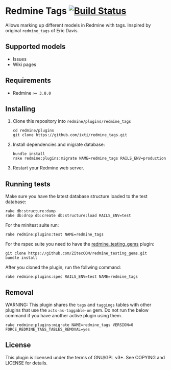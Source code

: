 # Redmine Tags [![Build Status](https://travis-ci.org/ixti/redmine_tags.svg?branch=master)](https://travis-ci.org/ixti/redmine_tags)

Allows marking up different models in Redmine with tags.
Inspired by original `redmine_tags` of Eric Davis.


## Supported models

- Issues
- Wiki pages


## Requirements

- Redmine `>= 3.0.0`


## Installing

1. Clone this repository into `redmine/plugins/redmine_tags`

    ```
    cd redmine/plugins
    git clone https://github.com/ixti/redmine_tags.git
    ```

2. Install dependencies and migrate database:

    ```
    bundle install
    rake redmine:plugins:migrate NAME=redmine_tags RAILS_ENV=production
    ```

3. Restart your Redmine web server.


## Running tests

Make sure you have the latest database structure loaded to the test database:

```
rake db:structure:dump
rake db:drop db:create db:structure:load RAILS_ENV=test
```

For the minitest suite run:

```
rake redmine:plugins:test NAME=redmine_tags
```

For the rspec suite you need to have the
[redmine_testing_gems](https://github.com/ZitecCOM/redmine_testing_gems) plugin:

```
git clone https://github.com/ZitecCOM/redmine_testing_gems.git
bundle install
```

After you cloned the plugin, run the follwing command:

```
rake redmine:plugins:spec RAILS_ENV=test NAME=redmine_tags
```


## Removal

WARNING: This plugin shares the `tags` and `taggings` tables with other plugins
that use the `acts-as-taggable-on` gem. Do not run the below command if you have
another active plugin using them.

```
rake redmine:plugins:migrate NAME=redmine_tags VERSION=0 FORCE_REDMINE_TAGS_TABLES_REMOVAL=yes
```


## License

This plugin is licensed under the terms of GNU/GPL v3+.
See COPYING and LICENSE for details.
